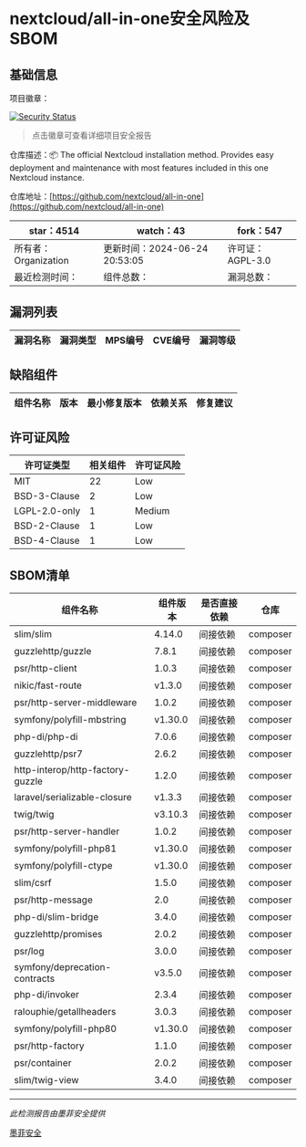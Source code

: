 # nextcloud/all-in-one安全风险及SBOM

## 基础信息

项目徽章：

[![Security Status](https://www.murphysec.com/platform3/v31/badge/1805313771580272640.svg)](https://www.murphysec.com/console/report/1691515638463221760/1805313771580272640)

> 点击徽章可查看详细项目安全报告

仓库描述：📦 The official Nextcloud installation method. Provides easy deployment and maintenance with most features included in this one Nextcloud instance.

仓库地址：[https://github.com/nextcloud/all-in-one](https://github.com/nextcloud/all-in-one)

| star：4514 | watch：43 | fork：547 |
| ----------- | -------------- | ------------ |
| 所有者：Organization | 更新时间：2024-06-24 20:53:05 | 许可证：AGPL-3.0 |
| 最近检测时间： | 组件总数： | 漏洞总数： |




## 漏洞列表

| 漏洞名称 | 漏洞类型 | MPS编号 | CVE编号 | 漏洞等级 |
| ------- | ------ | ------- | ------ | ----- |





## 缺陷组件

| 组件名称 | 版本 | 最小修复版本 | 依赖关系 | 修复建议 |
| -------- | ---- | ------------ | -------- | -------- |





## 许可证风险

| 许可证类型 | 相关组件 | 许可证风险 |
| ---------- | -------- | ---------- |
|MIT|22|Low|
|BSD-3-Clause|2|Low|
|LGPL-2.0-only|1|Medium|
|BSD-2-Clause|1|Low|
|BSD-4-Clause|1|Low|




## SBOM清单

| 组件名称 | 组件版本 | 是否直接依赖 | 仓库 |
| -------- | -------- | ------------ | ---- |
|slim/slim|4.14.0|间接依赖|composer|
|guzzlehttp/guzzle|7.8.1|间接依赖|composer|
|psr/http-client|1.0.3|间接依赖|composer|
|nikic/fast-route|v1.3.0|间接依赖|composer|
|psr/http-server-middleware|1.0.2|间接依赖|composer|
|symfony/polyfill-mbstring|v1.30.0|间接依赖|composer|
|php-di/php-di|7.0.6|间接依赖|composer|
|guzzlehttp/psr7|2.6.2|间接依赖|composer|
|http-interop/http-factory-guzzle|1.2.0|间接依赖|composer|
|laravel/serializable-closure|v1.3.3|间接依赖|composer|
|twig/twig|v3.10.3|间接依赖|composer|
|psr/http-server-handler|1.0.2|间接依赖|composer|
|symfony/polyfill-php81|v1.30.0|间接依赖|composer|
|symfony/polyfill-ctype|v1.30.0|间接依赖|composer|
|slim/csrf|1.5.0|间接依赖|composer|
|psr/http-message|2.0|间接依赖|composer|
|php-di/slim-bridge|3.4.0|间接依赖|composer|
|guzzlehttp/promises|2.0.2|间接依赖|composer|
|psr/log|3.0.0|间接依赖|composer|
|symfony/deprecation-contracts|v3.5.0|间接依赖|composer|
|php-di/invoker|2.3.4|间接依赖|composer|
|ralouphie/getallheaders|3.0.3|间接依赖|composer|
|symfony/polyfill-php80|v1.30.0|间接依赖|composer|
|psr/http-factory|1.1.0|间接依赖|composer|
|psr/container|2.0.2|间接依赖|composer|
|slim/twig-view|3.4.0|间接依赖|composer|


------

*此检测报告由墨菲安全提供*

[墨菲安全](www.murphysec.com)